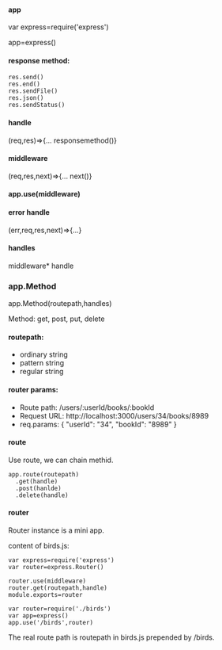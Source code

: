 #### app
var express=require('express')

app=express()

#### response method:
```
res.send()
res.end()
res.sendFile()
res.json()
res.sendStatus()
```
#### handle
(req,res)=>{... responsemethod()}

#### middleware
(req,res,next)=>{... next()}

#### app.use(middleware)

#### error handle
(err,req,res,next)=>{...}

#### handles
middleware* handle

### app.Method
app.Method(routepath,handles)

Method: get, post, put, delete

#### routepath:
* ordinary string
* pattern string
* regular string

#### router params:

* Route path: /users/:userId/books/:bookId
* Request URL: http://localhost:3000/users/34/books/8989
* req.params: { "userId": "34", "bookId": "8989" }

#### route
Use route, we can chain methid.
```
app.route(routepath)
  .get(handle)
  .post(hanlde)
  .delete(handle)
```
#### router
Router instance is a mini app.

content of birds.js:
```
var express=require('express')
var router=express.Router()

router.use(middleware)
router.get(routepath,handle)
module.exports=router
```
```
var router=require('./birds')
var app=express()
app.use('/birds',router)
```
The real route path is routepath in birds.js prepended by /birds.



